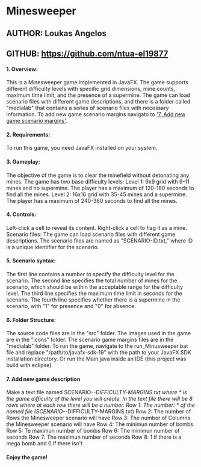 # Minesweeper


## AUTHOR:    Loukas Angelos
## GITHUB:     https://github.com/ntua-el19877


#### 1. Overview:
This is a Minesweeper game implemented in JavaFX. The game supports different difficulty levels with specific grid dimensions, mine counts, maximum time limit, and the presence of a supermine. The game can load scenario files with different game descriptions, and there is a folder called "medialab" that contains a series of scenario files with necessary information. To add new game scenario margins navigato to ['7. Add new game scenario margins'](#Addnewgamedescription).

#### 2. Requirements:
To run this game, you need JavaFX installed on your system.

#### 3. Gameplay:
The objective of the game is to clear the minefield without detonating any mines. The game has two base difficulty levels:
Level 1: 9x9 grid with 9-11 mines and no supermine. The player has a maximum of 120-180 seconds to find all the mines.
Level 2: 16x16 grid with 35-45 mines and a supermine. The player has a maximum of 240-360 seconds to find all the mines.

#### 4. Controls:
Left-click a cell to reveal its content.
Right-click a cell to flag it as a mine.
Scenario files:
The game can load scenario files with different game descriptions. The scenario files are named as "SCENARIO-ID.txt," where ID is a unique identifier for the scenario. 

#### 5. Scenario syntax:
The first line contains a number to specify the difficulty level for the scenario.
The second line specifies the total number of mines for the scenario, which should be within the acceptable range for the difficulty level.
The third line specifies the maximum time limit in seconds for the scenario.
The fourth line specifies whether there is a supermine in the scenario, with "1" for presence and "0" for absence.

#### 6. Folder Structure:
The source code files are in the "src" folder.
The images used in the game are in the "icons" folder.
The scenario game margins files are in the "medialab" folder.
To run the game, navigate to the run_Minusweeper.bat file and replace "/path/to/javafx-sdk-19" with the path to your JavaFX SDK installation directory. Or run the Main.java inside an IDE (this project was build with eclipse).

#### 7. Add new game description 
Make a text file named SCENARIO-*-DIFFICULTY-MARGINS.txt where * is the game difficulty of the level you will create. In the text file there will be 8 rows where at each row there will be a number. 
Row 1:  The number: * of the named file (SCENARIO-*-DIFFICULTY-MARGINS.txt)
Row 2:  The number of Rows the Minesweeper scenario will have 
Row 3:  The number of Columns the Minesweeper scenario will have
Row 4:  The minimun number of bombs
Row 5:  Te maximun number of bombs
Row 6:  The minimun number of seconds
Row 7:  The maximun number of seconds
Row 8:  1 if there is a mega bomb and 0 if there isn't

#### Enjoy the game!
